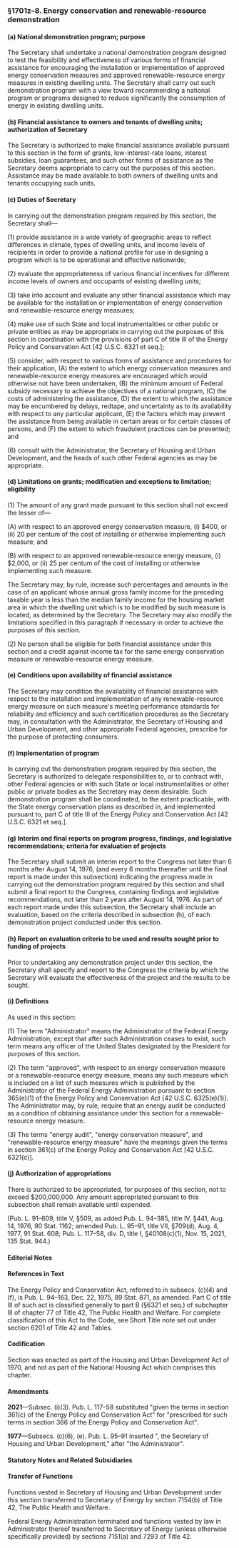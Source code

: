 ### §1701z–8. Energy conservation and renewable-resource demonstration ###

#### (a) National demonstration program; purpose ####

The Secretary shall undertake a national demonstration program designed to test the feasibility and effectiveness of various forms of financial assistance for encouraging the installation or implementation of approved energy conservation measures and approved renewable-resource energy measures in existing dwelling units. The Secretary shall carry out such demonstration program with a view toward recommending a national program or programs designed to reduce significantly the consumption of energy in existing dwelling units.

#### (b) Financial assistance to owners and tenants of dwelling units; authorization of Secretary ####

The Secretary is authorized to make financial assistance available pursuant to this section in the form of grants, low-interest-rate loans, interest subsidies, loan guarantees, and such other forms of assistance as the Secretary deems appropriate to carry out the purposes of this section. Assistance may be made available to both owners of dwelling units and tenants occupying such units.

#### (c) Duties of Secretary ####

In carrying out the demonstration program required by this section, the Secretary shall—

(1) provide assistance in a wide variety of geographic areas to reflect differences in climate, types of dwelling units, and income levels of recipients in order to provide a national profile for use in designing a program which is to be operational and effective nationwide;

(2) evaluate the appropriateness of various financial incentives for different income levels of owners and occupants of existing dwelling units;

(3) take into account and evaluate any other financial assistance which may be available for the installation or implementation of energy conservation and renewable-resource energy measures;

(4) make use of such State and local instrumentalities or other public or private entities as may be appropriate in carrying out the purposes of this section in coordination with the provisions of part C of title III of the Energy Policy and Conservation Act [42 U.S.C. 6321 et seq.];

(5) consider, with respect to various forms of assistance and procedures for their application, (A) the extent to which energy conservation measures and renewable-resource energy measures are encouraged which would otherwise not have been undertaken, (B) the minimum amount of Federal subsidy necessary to achieve the objectives of a national program, (C) the costs of administering the assistance, (D) the extent to which the assistance may be encumbered by delays, redtape, and uncertainty as to its availability with respect to any particular applicant, (E) the factors which may prevent the assistance from being available in certain areas or for certain classes of persons, and (F) the extent to which fraudulent practices can be prevented; and

(6) consult with the Administrator, the Secretary of Housing and Urban Development, and the heads of such other Federal agencies as may be appropriate.

#### (d) Limitations on grants; modification and exceptions to limitation; eligibility ####

(1) The amount of any grant made pursuant to this section shall not exceed the lesser of—

(A) with respect to an approved energy conservation measure, (i) $400, or (ii) 20 per centum of the cost of installing or otherwise implementing such measure; and

(B) with respect to an approved renewable-resource energy measure, (i) $2,000, or (ii) 25 per centum of the cost of installing or otherwise implementing such measure.

The Secretary may, by rule, increase such percentages and amounts in the case of an applicant whose annual gross family income for the preceding taxable year is less than the median family income for the housing market area in which the dwelling unit which is to be modified by such measure is located, as determined by the Secretary. The Secretary may also modify the limitations specified in this paragraph if necessary in order to achieve the purposes of this section.

(2) No person shall be eligible for both financial assistance under this section and a credit against income tax for the same energy conservation measure or renewable-resource energy measure.

#### (e) Conditions upon availability of financial assistance ####

The Secretary may condition the availability of financial assistance with respect to the installation and implementation of any renewable-resource energy measure on such measure's meeting performance standards for reliability and efficiency and such certification procedures as the Secretary may, in consultation with the Administrator, the Secretary of Housing and Urban Development, and other appropriate Federal agencies, prescribe for the purpose of protecting consumers.

#### (f) Implementation of program ####

In carrying out the demonstration program required by this section, the Secretary is authorized to delegate responsibilities to, or to contract with, other Federal agencies or with such State or local instrumentalities or other public or private bodies as the Secretary may deem desirable. Such demonstration program shall be coordinated, to the extent practicable, with the State energy conservation plans as described in, and implemented pursuant to, part C of title III of the Energy Policy and Conservation Act [42 U.S.C. 6321 et seq.].

#### (g) Interim and final reports on program progress, findings, and legislative recommendations; criteria for evaluation of projects ####

The Secretary shall submit an interim report to the Congress not later than 6 months after August 14, 1976, (and every 6 months thereafter until the final report is made under this subsection) indicating the progress made in carrying out the demonstration program required by this section and shall submit a final report to the Congress, containing findings and legislative recommendations, not later than 2 years after August 14, 1976. As part of each report made under this subsection, the Secretary shall include an evaluation, based on the criteria described in subsection (h), of each demonstration project conducted under this section.

#### (h) Report on evaluation criteria to be used and results sought prior to funding of projects ####

Prior to undertaking any demonstration project under this section, the Secretary shall specify and report to the Congress the criteria by which the Secretary will evaluate the effectiveness of the project and the results to be sought.

#### (i) Definitions ####

As used in this section:

(1) The term "Administrator" means the Administrator of the Federal Energy Administration; except that after such Administration ceases to exist, such term means any officer of the United States designated by the President for purposes of this section.

(2) The term "approved", with respect to an energy conservation measure or a renewable-resource energy measure, means any such measure which is included on a list of such measures which is published by the Administrator of the Federal Energy Administration pursuant to section 365(e)(1) of the Energy Policy and Conservation Act [42 U.S.C. 6325(e)(1)]. The Administrator may, by rule, require that an energy audit be conducted as a condition of obtaining assistance under this section for a renewable-resource energy measure.

(3) The terms "energy audit", "energy conservation measure", and "renewable-resource energy measure" have the meanings given the terms in section 361(c) of the Energy Policy and Conservation Act [42 U.S.C. 6321(c)].

#### (j) Authorization of appropriations ####

There is authorized to be appropriated, for purposes of this section, not to exceed $200,000,000. Any amount appropriated pursuant to this subsection shall remain available until expended.

(Pub. L. 91–609, title V, §509, as added Pub. L. 94–385, title IV, §441, Aug. 14, 1976, 90 Stat. 1162; amended Pub. L. 95–91, title VII, §709(d), Aug. 4, 1977, 91 Stat. 608; Pub. L. 117–58, div. D, title I, §40108(c)(1), Nov. 15, 2021, 135 Stat. 944.)

#### **Editorial Notes** ####

#### References in Text ####

The Energy Policy and Conservation Act, referred to in subsecs. (c)(4) and (f), is Pub. L. 94–163, Dec. 22, 1975, 89 Stat. 871, as amended. Part C of title III of such act is classified generally to part B (§6321 et seq.) of subchapter III of chapter 77 of Title 42, The Public Health and Welfare. For complete classification of this Act to the Code, see Short Title note set out under section 6201 of Title 42 and Tables.

#### Codification ####

Section was enacted as part of the Housing and Urban Development Act of 1970, and not as part of the National Housing Act which comprises this chapter.

#### Amendments ####

**2021**—Subsec. (i)(3). Pub. L. 117–58 substituted "given the terms in section 361(c) of the Energy Policy and Conservation Act" for "prescribed for such terms in section 366 of the Energy Policy and Conservation Act".

**1977**—Subsecs. (c)(6), (e). Pub. L. 95–91 inserted ", the Secretary of Housing and Urban Development," after "the Administrator".

#### **Statutory Notes and Related Subsidiaries** ####

#### Transfer of Functions ####

Functions vested in Secretary of Housing and Urban Development under this section transferred to Secretary of Energy by section 7154(b) of Title 42, The Public Health and Welfare.

Federal Energy Administration terminated and functions vested by law in Administrator thereof transferred to Secretary of Energy (unless otherwise specifically provided) by sections 7151(a) and 7293 of Title 42.